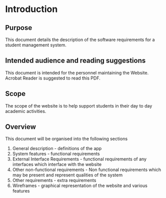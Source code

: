 # Introduction

## Purpose

This document details the description of the software requirements for a student management system.

## Intended audience and reading suggestions

This document is intended for the personnel maintaining the Website. Acrobat Reader is suggested to read this PDF.

## Scope

The scope of the website is to help support students in their day to day academic activities.

## Overview

This document will be organised into the following sections 

1. General description - definitions of the app 
2. System features - functional requirements
3. External Interface Requirements - functional requirements of any interfaces which interface with the website
4. Other non-functional requirements - Non functional requirements which may be present and represent qualities of the system
5. Other requirements - extra requirements
6. Wireframes - graphical representation of the website and various features
